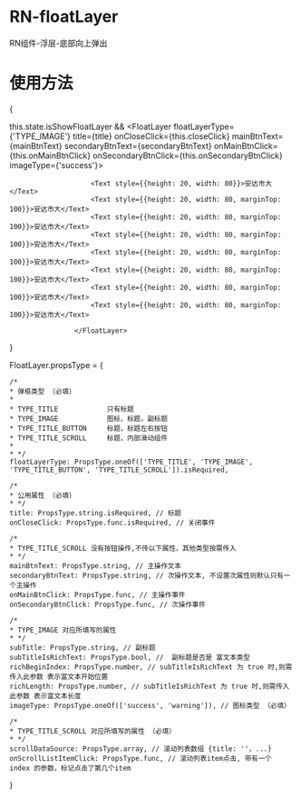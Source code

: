 # RN-floatLayer
RN组件-浮层-底部向上弹出


# 使用方法


{

this.state.isShowFloatLayer && <FloatLayer floatLayerType={'TYPE_IMAGE'}
                                           title={title}
                                           onCloseClick={this.closeClick}
                                           mainBtnText={mainBtnText}
                                           secondaryBtnText={secondaryBtnText}
                                           onMainBtnClick={this.onMainBtnClick}
                                           onSecondaryBtnClick={this.onSecondaryBtnClick}
                                           imageType={'success'}>

                        <Text style={{height: 20, width: 80}}>安达市大</Text>
                        <Text style={{height: 20, width: 80, marginTop: 100}}>安达市大</Text>
                        <Text style={{height: 20, width: 80, marginTop: 100}}>安达市大</Text>
                        <Text style={{height: 20, width: 80, marginTop: 100}}>安达市大</Text>
                        <Text style={{height: 20, width: 80, marginTop: 100}}>安达市大</Text>
                        <Text style={{height: 20, width: 80, marginTop: 100}}>安达市大</Text>
                        <Text style={{height: 20, width: 80, marginTop: 100}}>安达市大</Text>
                        <Text style={{height: 20, width: 80, marginTop: 100}}>安达市大</Text>

                    </FloatLayer>
                    
}




FloatLayer.propsType = {

    /*
    * 弹框类型 （必填）
    *
    * TYPE_TITLE            只有标题
    * TYPE_IMAGE            图标，标题，副标题
    * TYPE_TITLE_BUTTON     标题，标题左右按钮
    * TYPE_TITLE_SCROLL     标题，内部滑动组件
    *
    * */
    floatLayerType: PropsType.oneOf(['TYPE_TITLE', 'TYPE_IMAGE', 'TYPE_TITLE_BUTTON', 'TYPE_TITLE_SCROLL']).isRequired,

    /*
    * 公用属性 （必填）
    * */
    title: PropsType.string.isRequired, // 标题
    onCloseClick: PropsType.func.isRequired, // 关闭事件

    /*
    * TYPE_TITLE_SCROLL 没有按钮操作,不传以下属性，其他类型按需传入
    * */
    mainBtnText: PropsType.string, // 主操作文本
    secondaryBtnText: PropsType.string, // 次操作文本, 不设置次属性则默认只有一个主操作
    onMainBtnClick: PropsType.func, // 主操作事件
    onSecondaryBtnClick: PropsType.func, // 次操作事件

    /*
    * TYPE_IMAGE 对应所填写的属性
    * */
    subTitle: PropsType.string, // 副标题
    subTitleIsRichText: PropsType.bool, //  副标题是否是 富文本类型
    richBeginIndex: PropsType.number, // subTitleIsRichText 为 true 时,则需传入此参数 表示富文本开始位置
    richLength: PropsType.number, // subTitleIsRichText 为 true 时,则需传入此参数 表示富文本长度
    imageType: PropsType.oneOf(['success', 'warning']), // 图标类型 （必填）

    /*
    * TYPE_TITLE_SCROLL 对应所填写的属性 （必填）
    * */
    scrollDataSource: PropsType.array, // 滚动列表数组 {title: ''，...}
    onScrollListItemClick: PropsType.func, // 滚动列表item点击, 带有一个 index 的参数，标记点击了第几个item
    
}
